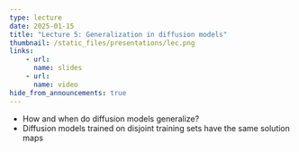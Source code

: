 ```yaml
---
type: lecture
date: 2025-01-15
title: "Lecture 5: Generalization in diffusion models"
thumbnail: /static_files/presentations/lec.png
links:
    - url:
      name: slides
    - url:
      name: video
hide_from_announcements: true
---
```

 - How and when do diffusion models generalize?
 - Diffusion models trained on disjoint training sets have the same solution
   maps

<!--
**Suggested Readings:**
- [Readings 1](http://example.com)
- [Readings 2](http://example.com)
-->
